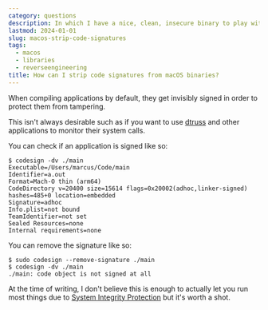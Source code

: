 ```yaml
---
category: questions
description: In which I have a nice, clean, insecure binary to play with
lastmod: 2024-01-01
slug: macos-strip-code-signatures
tags:
  - macos
  - libraries
  - reverseengineering
title: How can I strip code signatures from macOS binaries?
---
```

When compiling applications by default, they get invisibly signed in order to protect them from tampering.

This isn't always desirable such as if you want to use [dtruss](https://brendangregg.com/DTrace/dtruss) and other applications to monitor their system calls.

You can check if an application is signed like so:

```console
$ codesign -dv ./main
Executable=/Users/marcus/Code/main
Identifier=a.out
Format=Mach-O thin (arm64)
CodeDirectory v=20400 size=15614 flags=0x20002(adhoc,linker-signed) hashes=485+0 location=embedded
Signature=adhoc
Info.plist=not bound
TeamIdentifier=not set
Sealed Resources=none
Internal requirements=none
```

You can remove the signature like so:

```console
$ sudo codesign --remove-signature ./main
$ codesign -dv ./main
./main: code object is not signed at all
```

At the time of writing, I don't believe this is enough to actually let you run most things due to [System Integrity Protection](https://support.apple.com/en-us/102149) but it's worth a shot.